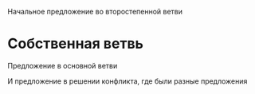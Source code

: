 Начальное предложение во второстепенной ветви
# Собственная ветвь
Предложение в основной ветви

И предложение в решении конфликта, где были разные предложения
